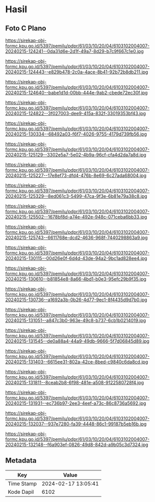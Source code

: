 # Hasil

## Foto C Plano

https://sirekap-obj-formc.kpu.go.id/5397/pemilu/pdpr/61/03/10/20/04/6103102004007-20240215-124241--0da31d6e-2d1f-49a7-8d29-b7c9f667c1e0.jpg

https://sirekap-obj-formc.kpu.go.id/5397/pemilu/pdpr/61/03/10/20/04/6103102004007-20240215-124443--e829b478-2c0a-4ace-8b41-92b72b8db211.jpg

https://sirekap-obj-formc.kpu.go.id/5397/pemilu/pdpr/61/03/10/20/04/6103102004007-20240215-124640--babe1d1d-00bb-444e-9ab2-cbede72ec30f.jpg

https://sirekap-obj-formc.kpu.go.id/5397/pemilu/pdpr/61/03/10/20/04/6103102004007-20240215-124822--3f027003-dee9-415a-832f-33019353bf43.jpg

https://sirekap-obj-formc.kpu.go.id/5397/pemilu/pdpr/61/03/10/20/04/6103102004007-20240215-130334--68492a03-f6f7-4026-9755-4179d739fb56.jpg

https://sirekap-obj-formc.kpu.go.id/5397/pemilu/pdpr/61/03/10/20/04/6103102004007-20240215-125129--3302e5a7-5e02-4b9a-96cf-cfa4d2da7a8d.jpg

https://sirekap-obj-formc.kpu.go.id/5397/pemilu/pdpr/61/03/10/20/04/6103102004007-20240215-125227--17e8ef73-dfd4-476b-8e69-6c27ada68004.jpg

https://sirekap-obj-formc.kpu.go.id/5397/pemilu/pdpr/61/03/10/20/04/6103102004007-20240215-125329--8ed061c3-5499-47ca-9f3e-6b81e79a38c8.jpg

https://sirekap-obj-formc.kpu.go.id/5397/pemilu/pdpr/61/03/10/20/04/6103102004007-20240215-125502--1678bf8d-a74e-492e-948c-071ceba6bb33.jpg

https://sirekap-obj-formc.kpu.go.id/5397/pemilu/pdpr/61/03/10/20/04/6103102004007-20240215-125743--6611768e-dcd2-4636-968f-7440298863a9.jpg

https://sirekap-obj-formc.kpu.go.id/5397/pemilu/pdpr/61/03/10/20/04/6103102004007-20240215-130115--00d26e0f-6d4d-43de-94a2-9bc1ad828ee4.jpg

https://sirekap-obj-formc.kpu.go.id/5397/pemilu/pdpr/61/03/10/20/04/6103102004007-20240215-130610--b81854e8-8a66-4bd1-b0e3-95efc29b9f35.jpg

https://sirekap-obj-formc.kpu.go.id/5397/pemilu/pdpr/61/03/10/20/04/6103102004007-20240215-130736--a1692a3b-0b26-4d77-9ec1-8f4435d9d7b0.jpg

https://sirekap-obj-formc.kpu.go.id/5397/pemilu/pdpr/61/03/10/20/04/6103102004007-20240215-131051--a847c3b0-963e-49c8-b737-6cb1b0214019.jpg

https://sirekap-obj-formc.kpu.go.id/5397/pemilu/pdpr/61/03/10/20/04/6103102004007-20240215-131545--de0a88a4-44a9-49db-9666-5f7d06845d89.jpg

https://sirekap-obj-formc.kpu.go.id/5397/pemilu/pdpr/61/03/10/20/04/6103102004007-20240215-131403--6615ee31-802a-42ce-8bed-c9840c6da8cd.jpg

https://sirekap-obj-formc.kpu.go.id/5397/pemilu/pdpr/61/03/10/20/04/6103102004007-20240215-131811--8ceab2b8-6f98-481e-a508-9122580728f4.jpg

https://sirekap-obj-formc.kpu.go.id/5397/pemilu/pdpr/61/03/10/20/04/6103102004007-20240215-131931--ec736b97-2ee3-4eef-a73c-86c8736a5692.jpg

https://sirekap-obj-formc.kpu.go.id/5397/pemilu/pdpr/61/03/10/20/04/6103102004007-20240215-132037--937e7280-fa39-4448-86c1-99187b5eb16b.jpg

https://sirekap-obj-formc.kpu.go.id/5397/pemilu/pdpr/61/03/10/20/04/6103102004007-20240215-132148--f6a903ef-0826-49d8-842d-a9b05c3d7324.jpg


## Metadata

| Key        | Value               |
| ---------- | ------------------- |
| Time Stamp | 2024-02-17 13:05:41 |
| Kode Dapil | 6102                |



